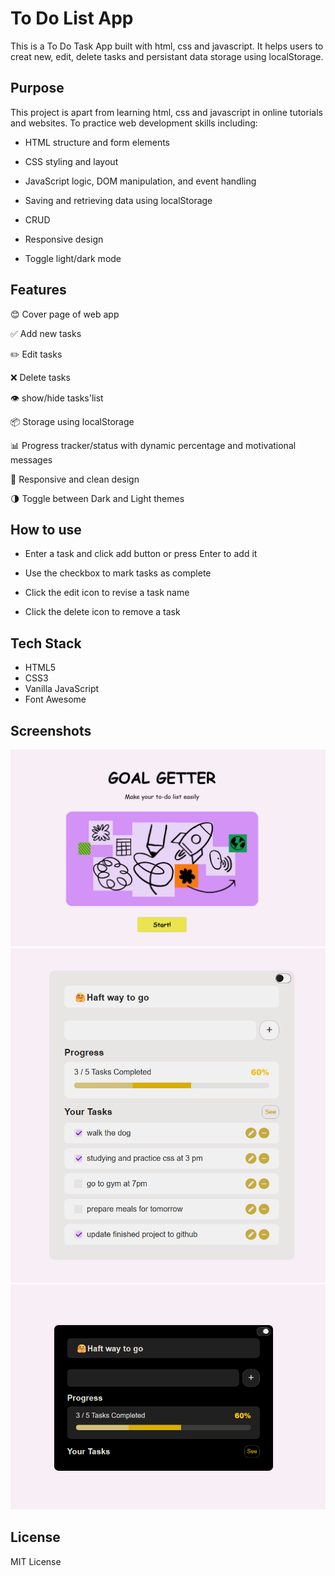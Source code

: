 
# To Do List App

This is a To Do Task App built with html, css and javascript.
It helps users to creat new, edit, delete tasks and persistant data storage using localStorage.

## Purpose
This project is apart from learning html, css and javascript in online tutorials and websites.
To practice web development skills including:

* HTML structure and form elements

* CSS styling and layout

* JavaScript logic, DOM manipulation, and event handling

* Saving and retrieving data using localStorage

* CRUD

* Responsive design

* Toggle light/dark mode

## Features
😊 Cover page of web app

✅ Add new tasks

✏️ Edit tasks

❌ Delete tasks

👁️ show/hide tasks'list

📦 Storage using localStorage

📊 Progress tracker/status with dynamic percentage and motivational messages 

🎯 Responsive and clean design

🌗 Toggle between Dark and Light themes

## How to use

* Enter a task and click add button or press Enter to add it

* Use the checkbox to mark tasks as complete

* Click the edit icon to revise a task name

* Click the delete icon to remove a task

## Tech Stack

* HTML5
* CSS3
* Vanilla JavaScript
* Font Awesome

## Screenshots

![First Cover App](images/screen-cover.png)
![Light Mode](images/screen-app-light.png)
![Dark Mode](images/screen-app-dark.png)

## License

MIT License
